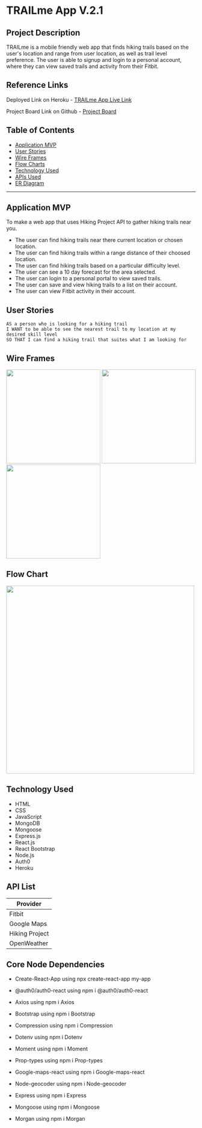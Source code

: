 # TRAILme App V.2.1

## Project Description

TRAILme is a mobile friendly web app that finds hiking trails based on the user's location and range from user location, as well as trail level preference. The user is able to signup and login to a personal account, where they can view saved trails and activity from their Fitbit.

## Reference Links

Deployed Link on Heroku - [TRAILme App Live Link](https://trailme.herokuapp.com/)

Project Board Link on Github - [Project Board](https://github.com/TRAILme-APP/TRAILme/projects/2)

## Table of Contents

- [Application MVP](#application-mvp)
- [User Stories](#user-stories)
- [Wire Frames](#wire-frames)
- [Flow Charts](#flow-chart)
- [Technology Used](#technology-used)
- [APIs Used](#api-list)
- [ER Diagram](#api-list)

---

## Application MVP
To make a web app that uses Hiking Project API to gather hiking trails near you.

- The user can find hiking trails near there current location or chosen location.
- The user can find hiking trails within a range distance of their choosed location. 
- The user can find hiking trails based on a particular difficulty level.
- The user can see a 10 day forecast for the area selected.
- The user can login to a personal portal to view saved trails.
- The user can save and view hiking trails to a list on their account.
- The user can view Fitbit activity in their account.

## User Stories

```
AS a person who is looking for a hiking trail
I WANT to be able to see the nearest trail to my location at my desired skill level
SO THAT I can find a hiking trail that suites what I am looking for
```

## Wire Frames

<img src="homepagePrototype.png" width="250" /> <img src="resultsPage.png" width="250" /> <img src="loginPage.png" width="250" />

## Flow Chart

<img src="TRAILmeV2MERNflowchart.png" width="500" />

## Technology Used

- HTML
- CSS
- JavaScript
- MongoDB
- Mongoose
- Express.js
- React.js
- React Bootstrap
- Node.js
- Auth0
- Heroku

## API List

| Provider       |
| -------------- |
| Fitbit         |
| Google Maps    |
| Hiking Project |
| OpenWeather    |

## Core Node Dependencies
- Create-React-App using npx create-react-app my-app

- @auth0/auth0-react using npm i @auth0/auth0-react

- Axios using npm i Axios

- Bootstrap using npm i Bootstrap

- Compression using npm i Compression

- Dotenv using npm i Dotenv

- Moment using npm i Moment

- Prop-types using npm i Prop-types

- Google-maps-react using npm i Google-maps-react

- Node-geocoder using npm i Node-geocoder

- Express using npm i Express

- Mongoose using npm i Mongoose

- Morgan using npm i Morgan
